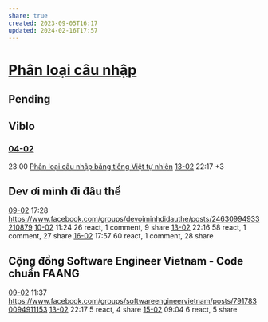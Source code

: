 ```yaml
---
share: true
created: 2023-09-05T16:17
updated: 2024-02-16T17:57
---
```

# [Phân loại câu nhập](../../../../Tr%E1%BA%A5n%20K%E1%BB%B3/4%20Th%C3%A0nh%20ph%E1%BA%A9m/Truy%E1%BB%81n%20th%C3%B4ng/Ph%C3%A2n%20lo%E1%BA%A1i%20c%C3%A2u%20nh%E1%BA%ADp.md)
## Pending

## Viblo
### [04-02](04-02.md)
23:00 [Phân loại câu nhập bằng tiếng Việt tự nhiên](https://viblo.asia/p/phan-loai-cau-nhap-bang-tieng-viet-tu-nhien-2oKLnG91VQO)
[13-02](13-02.md) 22:17 +3

## Dev ơi mình đi đâu thế
[09-02](09-02.md) 17:28 https://www.facebook.com/groups/devoiminhdidauthe/posts/24630994933210879
[10-02](10-02.md) 11:24 26 react, 1 comment, 9 share
[13-02](13-02.md) 22:16 58 react, 1 comment, 27 share
[16-02](16-02.md) 17:57 60 react, 1 comment, 28 share
## Cộng đồng Software Engineer Vietnam - Code chuẩn FAANG 
[09-02](09-02.md) 11:37 https://www.facebook.com/groups/softwareengineervietnam/posts/7917830094911153
[13-02](13-02.md) 22:17 5 react, 4 share
[15-02](15-02.md) 09:04 6 react, 5 share